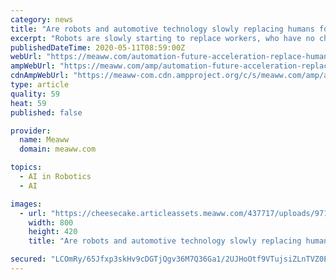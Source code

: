 ```yaml
---
category: news
title: "Are robots and automotive technology slowly replacing humans for good?"
excerpt: "Robots are slowly starting to replace workers, who have no choice but to be homebound during this crisis. But is our future threatened by this reality of being possibly displaced by machines? Analysts say it could rightly be so,"
publishedDateTime: 2020-05-11T08:59:00Z
webUrl: "https://meaww.com/automation-future-acceleration-replace-human-worker-employment-job-lospost-coronavirus-pandemic"
ampWebUrl: "https://meaww.com/amp/automation-future-acceleration-replace-human-worker-employment-job-lospost-coronavirus-pandemic"
cdnAmpWebUrl: "https://meaww-com.cdn.ampproject.org/c/s/meaww.com/amp/automation-future-acceleration-replace-human-worker-employment-job-lospost-coronavirus-pandemic"
type: article
quality: 59
heat: 59
published: false

provider:
  name: Meaww
  domain: meaww.com

topics:
  - AI in Robotics
  - AI

images:
  - url: "https://cheesecake.articleassets.meaww.com/437717/uploads/971008f0-9362-11ea-ac7e-1754dad0ed42_800_420.jpeg"
    width: 800
    height: 420
    title: "Are robots and automotive technology slowly replacing humans for good?"

secured: "LCOmRy/65Jfxp3skHv9cDGTjQgv36M7Q36Ga1/2UJHoOtf9VTujsiZLnTVZ0EZcf5mGMAJqm3Go0q1VGB4pYzFXUlOhNuFWOGOIJYDVOYKd/r5NjLXzbVmHHOxcrEpeZvqgAR7VeMzVOjbZNu0qJaYbTV5X0geeZrxcK24Eo0WQVA+3F3iyubwHjnK4is3DTBRF453fd3Vh4NCYHKsY411dpadAyMdFXCZWnKdnHBrcnt5ZE+NsLwmGxjHbxy53t4jt21Vy6+rrJmNuR+v6YLESA6m3L5cyYJMs6A1QmjxHzm2IoanuXd7pADrPuhoNW;UjjTw/RjfPoWHPQ1X17KIA=="
---
```


